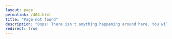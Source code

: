 ```yaml
---
layout: page
permalink: /404.html
title: "Page not found"
description: "Oops! There isn't anything happening around here. You will be redirected." 
redirect: true
---
```


<!-- You will be redirected to the main page within 3 seconds. If not redirected, please go back to the [home page]({{ site.baseurl | prepend: site.url }}). -->
